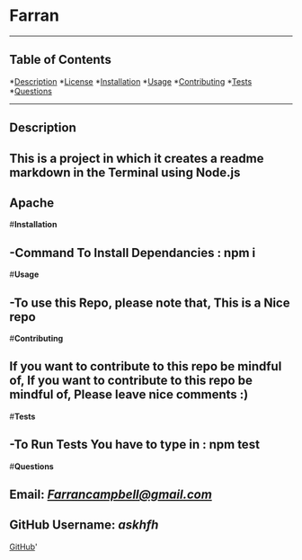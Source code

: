 # **Farran**
  
  ***
  ## Table of Contents
  *[Description](#Description)
  *[License](#License)
  *[Installation](#Installation)
  *[Usage](#Usage)
  *[Contributing](#Contributing)
  *[Tests](#Tests)
  *[Questions](#Questions)

  ***

  ## Description
  ## This is a project in which it creates a readme markdown in the Terminal using Node.js

  ## Apache
  
  #**Installation**
  ## -Command To Install Dependancies :  npm i

  #**Usage**
  ## -To use this Repo, please note that, This is a Nice repo 

  #**Contributing**
  ## If you want to contribute to this repo be mindful of, If you want to contribute to this repo be mindful of, Please leave nice comments :)

  #**Tests**
  ## -To Run Tests You have to type in : npm test 
  
  #**Questions**
  ## Email: *Farrancampbell@gmail.com*
  ## GitHub Username: *askhfh* 
  [GitHub](www.github.com/farrancampbell "GitHub Page")'

